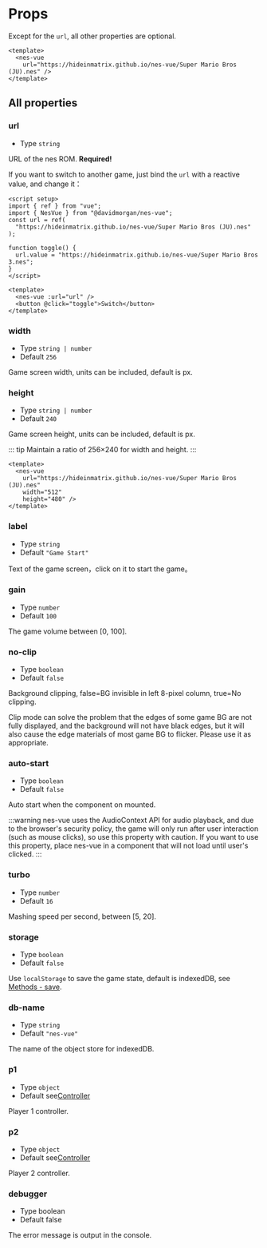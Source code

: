 # Props

Except for the `url`, all other properties are optional.

```vue
<template>
  <nes-vue
    url="https://hideinmatrix.github.io/nes-vue/Super Mario Bros (JU).nes" />
</template>
```

## All properties

### url

- Type `string`

URL of the nes ROM. **Required!**

If you want to switch to another game, just bind the `url` with a reactive value, and change it：

```vue
<script setup>
import { ref } from "vue";
import { NesVue } from "@davidmorgan/nes-vue";
const url = ref(
  "https://hideinmatrix.github.io/nes-vue/Super Mario Bros (JU).nes"
);

function toggle() {
  url.value = "https://hideinmatrix.github.io/nes-vue/Super Mario Bros 3.nes";
}
</script>

<template>
  <nes-vue :url="url" />
  <button @click="toggle">Switch</button>
</template>
```

### width

- Type `string | number`
- Default `256`

Game screen width, units can be included, default is px.

### height

- Type `string | number`
- Default `240`

Game screen height, units can be included, default is px.

::: tip
Maintain a ratio of 256×240 for width and height.
:::

```vue
<template>
  <nes-vue
    url="https://hideinmatrix.github.io/nes-vue/Super Mario Bros (JU).nes"
    width="512"
    height="480" />
</template>
```

### label

- Type `string`
- Default `"Game Start"`

Text of the game screen，click on it to start the game。

### gain

- Type `number`
- Default `100`

The game volume between [0, 100].

### no-clip

- Type `boolean`
- Default `false`

Background clipping, false=BG invisible in left 8-pixel column, true=No clipping.

Clip mode can solve the problem that the edges of some game BG are not fully displayed, and the background will not have black edges, but it will also cause the edge materials of most game BG to flicker. Please use it as appropriate.

### auto-start

- Type `boolean`
- Default `false`

Auto start when the component on mounted.

:::warning
nes-vue uses the AudioContext API for audio playback, and due to the browser's security policy, the game will only run after user interaction (such as mouse clicks), so use this property with caution.
If you want to use this property, place nes-vue in a component that will not load until user's clicked.
:::

### turbo

- Type `number`
- Default `16`

Mashing speed per second, between [5, 20].

### storage

- Type `boolean`
- Default `false`

Use `localStorage` to save the game state, default is indexedDB, see [Methods - save](/guide/methods#save).

### db-name

- Type `string`
- Default `"nes-vue"`

The name of the object store for indexedDB.

### p1

- Type `object`
- Default see[Controller](/guide/controller)

Player 1 controller.

### p2

- Type `object`
- Default see[Controller](/guide/controller)

Player 2 controller.

### debugger

- Type boolean
- Default false

The error message is output in the console.
